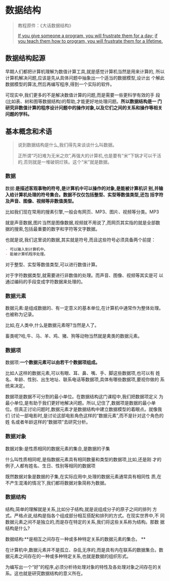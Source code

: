 # 数据结构

> 教程原件：《大话数据结构》
>
> [If you give someone a program, you will frustrate them for a day;](如果你交给某人一个程序，你将折磨他一整天)
> [if you teach them how to program, you will frustrate them for a lifetime.](如果你教会他编写程序，那么你将会折磨他一辈子。)

## 数据结构起源

早期人们都把计算机理解为数值计算工具,就是感觉计算机当然是用来计算的, 所以计算机解决问题,应该是先从具体问题中抽象出一个适当的数据模型,设计出 个解此数据模型的算法,然后再编写程序,得到一个实际的软件。

可现实中,我们更多的不是解决数值计算的问题,而是需要一些更科学有效的手 段(比如表、树和图等数据结构)的帮助,才能更好地处理问题。**所以数据结构是一 门研究非数值计算的程序设计问题中的操作对象,以及它们之间的关系和操作等相关 问题的学科。**

## 基本概念和术语

> 说到数据结构是什么,我们得先来谈谈什么叫数据。
>
> 正所谓“巧妇难为无米之炊”,再强大的计算机,也是要有“米”下锅才可以干活 的,否则就是一堆破铜烂铁。这个“米”就是数据。

### 数据

数据:**是描述客观事物的符号,是计算机中可以操作的对象,是能被计算机识 别,并输入给计算机处理的符号集合。数据不仅仅包括整型、实型等数值类型,还包 括字符及声音、图像、视频等非数值类型。**

比如我们现在常用的搜素引擎,一般会有网页、MP3、图片、视频等分类。MP3

就是声音数据,图片当然是图像数据,视频就不用说了,而网页其实指的就是全部数 据的搜索,包括最重要的数字和字符等文字数据。

也就是说,我们这里说的数据,其实就是符号,而且这些符号必须具备两个前提：

```markdown
- 可以输入到计算机中。 
- 能被计算机程序处理。
```

对于整型、实型等数值类型,可以进行数值计算。

对于字符数据类型,就需要进行非数值的处理。而声音、图像、视频等其实是可 以通过编码的手段变成字符数据来处理的。

### 数据元素

数据元素:是组成数据的、有一定意义的基本单位,在计算机中通常作为整体处理。也被称为记录。

比如,在人类中,什么是数据元素呀?当然是人了。

畜类呢?哈,牛、马、羊、鸡、猪、狗等动物当然就是禽类的数据元素。

### 数据项

数据项:**一个数据元素可以由若干个数据项组成。**

比如人这样的数据元素,可以有眼、耳、鼻、嘴、手、脚这些数据项,也可以有 姓名、年龄、性别、出生地址、联系电话等数据项,具体有哪些数据项,要视你做的 系统来决定。

数据项是数据不可分割的最小单位。在数据结构这门课程中,我们把数据项定义 为最小单位,是有助于我们更好地解决问题。所以,记住了,数据项是数据的最小单 位。但真正讨论问题时,数据元素才是数据结构中建立数据模型的着眼点。就像我们 讨论一部电影时,是讨论这部电影角色这样的“数据元素”,而不是针对这个角色的姓 名或者年龄这样的“数据项”去研究分析。

### 数据对象

数据对象:是性质相同的数据元素的集合,是数据的子集

什么叫性质相同呢,是指数据元素具有相同数量和类型的数据项,比如,还是刚 才的例子,人都有姓名、生日、性别等相同的数据项

既然数据对象是数据的子集,在实际应用中,处理的数据元素通常具有相同性 质,在不产生混淆的情况下,我们都将数据对象简称为数据。

### 数据结构

结构,简单的理解就是关系,比如分子结构,就是说组成分子的原子之间的排列 方式。严格点说,结构是指各个组成部分相互搭配和排列的方式。在现实世界中,不 同数据元素之间不是独立的,而是存在特定的关系,我们将这些关系称为结构。那数 据结构是什么?

数据结构:**是相互之间存在一种或多种特定关系的数据元素的集合。 **

在计算机中,数据元素并不是孤立、杂乱无序的,而是具有内在联系的数据集合。数据元素之间存在的一种或多种特定关系,也就是数据的组织形式。

为编写出一个“好”的程序,必须分析待处理对象的特性及各处理对象之间存在的关系。这也就是研究数据结构的意义所在。